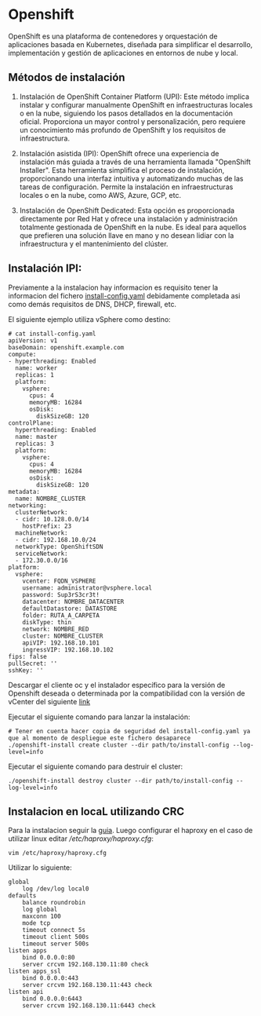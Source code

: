 # Openshift

OpenShift es una plataforma de contenedores y orquestación de aplicaciones basada en Kubernetes, diseñada para simplificar el desarrollo, implementación y gestión de aplicaciones en entornos de nube y local.

## Métodos de instalación
1. Instalación de OpenShift Container Platform (UPI): Este método implica instalar y configurar manualmente OpenShift en infraestructuras locales o en la nube, siguiendo los pasos detallados en la documentación oficial. Proporciona un mayor control y personalización, pero requiere un conocimiento más profundo de OpenShift y los requisitos de infraestructura.

1. Instalación asistida (IPI): OpenShift ofrece una experiencia de instalación más guiada a través de una herramienta llamada "OpenShift Installer". Esta herramienta simplifica el proceso de instalación, proporcionando una interfaz intuitiva y automatizando muchas de las tareas de configuración. Permite la instalación en infraestructuras locales o en la nube, como AWS, Azure, GCP, etc.

1. Instalación de OpenShift Dedicated: Esta opción es proporcionada directamente por Red Hat y ofrece una instalación y administración totalmente gestionada de OpenShift en la nube. Es ideal para aquellos que prefieren una solución llave en mano y no desean lidiar con la infraestructura y el mantenimiento del clúster.

## Instalación IPI:
Previamente a la instalacion hay informacion es requisito tener la informacion del fichero [install-config.yaml](https://examples.openshift.pub/cluster-installation/vmware/ipi-proxy/#example-install-configyaml) debidamente completada asi como demás requisitos de DNS, DHCP, firewall, etc.

El siguiente ejemplo utiliza vSphere como destino:
```shell
# cat install-config.yaml
apiVersion: v1
baseDomain: openshift.example.com
compute:
- hyperthreading: Enabled
  name: worker
  replicas: 1
  platform:
    vsphere:
      cpus: 4
      memoryMB: 16284
      osDisk:
        diskSizeGB: 120
controlPlane:
  hyperthreading: Enabled
  name: master
  replicas: 3
  platform:
    vsphere:
      cpus: 4
      memoryMB: 16284
      osDisk:
        diskSizeGB: 120
metadata:
  name: NOMBRE_CLUSTER
networking:
  clusterNetwork:
  - cidr: 10.128.0.0/14
    hostPrefix: 23
  machineNetwork:
  - cidr: 192.168.10.0/24
  networkType: OpenShiftSDN
  serviceNetwork:
  - 172.30.0.0/16
platform:
  vsphere:
    vcenter: FQDN_VSPHERE
    username: administrator@vsphere.local
    password: Sup3rS3cr3t!
    datacenter: NOMBRE_DATACENTER
    defaultDatastore: DATASTORE
    folder: RUTA_A_CARPETA
    diskType: thin
    network: NOMBRE_RED
    cluster: NOMBRE_CLUSTER
    apiVIP: 192.168.10.101
    ingressVIP: 192.168.10.102
fips: false
pullSecret: ''
sshKey: ''
```

Descargar el cliente oc y el instalador específico para la versión de Openshift deseada o determinada por la compatibilidad con la versión de vCenter del siguiente [link](https://mirror.openshift.com/pub/openshift-v4/clients/ocp/)

Ejecutar el siguiente comando para lanzar la instalación:
```shell
# Tener en cuenta hacer copia de seguridad del install-config.yaml ya que al momento de despliegue este fichero desaparece
./openshift-install create cluster --dir path/to/install-config --log-level=info
```

Ejecutar el siguiente comando para destruir el cluster:
```shell
./openshift-install destroy cluster --dir path/to/install-config --log-level=info
```
## Instalacion en locaL utilizando CRC

Para la instalacion seguir la [guia](https://www.redhat.com/sysadmin/codeready-containers).
Luego configurar el haproxy en el caso de utilizar linux editar _/etc/haproxy/haproxy.cfg_:
```
vim /etc/haproxy/haproxy.cfg
```

Utilizar lo siguiente:
```
global
    log /dev/log local0
defaults
    balance roundrobin
    log global
    maxconn 100
    mode tcp
    timeout connect 5s
    timeout client 500s
    timeout server 500s
listen apps
    bind 0.0.0.0:80
    server crcvm 192.168.130.11:80 check
listen apps_ssl
    bind 0.0.0.0:443
    server crcvm 192.168.130.11:443 check
listen api
    bind 0.0.0.0:6443
    server crcvm 192.168.130.11:6443 check
```
